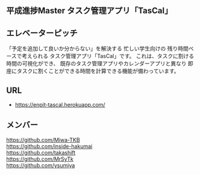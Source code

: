 ## 平成進捗Master タスク管理アプリ「TasCal」

## エレベーターピッチ
「予定を追加して良いか分からない」を解決する
忙しい学生向けの
残り時間ベースで考えられる
タスク管理アプリ「TasCal」です。
これは、タスクに割ける時間の可視化ができ、
既存のタスク管理アプリやカレンダーアプリと異なり
即座にタスクに割くことができる時間を計算できる機能が備わっています。

## URL
* https://enpit-tascal.herokuapp.com/

## メンバー
https://github.com/Miwa-TKB<br>
https://github.com/inside-hakumai<br>
https://github.com/takashift<br>
https://github.com/MrSyTk<br>
https://github.com/ysumiya<br>

<!-- # TasCal (enPiT activity)

このリポジトリはenPiTで作成するアプリケーションのデータを含んでいます。

Herokuに自動デプロイを行っています。URLはこちら  
https://enpit-tascal.herokuapp.com/
  
**masterブランチに変更を加えると自動で差分が取り込まれます。コミットの際は注意してください**

## 必要要件
- ruby v2.4.4
- PostgreSQL v10.4

## 開発環境構築

### Ruby

各自rbenv等でバージョン2.4.4のrubyを導入してください。  
MacOS環境ならrbenvがHomebrewから取得できます。
```commandline
brew install rbenv
rbenv install 2.4.4
rbenv rehash
rbenv global 2.4.4
```

### bundlerのインストール
※rubyのバージョンを切り替えた場合は要実行(gemはrubyのバージョン毎に異なります)
```commandline
gem install bundler
```

### PostgreSQL
MacOS環境なら`brew install postgresql`で導入できます。  
開発を始める前にデータベースを編集する権限のあるPostgreSQLのユーザーを作成する必要があります。

```commandline
postgres -D /usr/local/var/postgres/
createuser -P -s <PostgreSQLのユーザー名>
Enter password for new role: <パスワード>
Enter it again: <パスワード>
```

ユーザーを作成したら、`.bashrc`や`.zshrc`等に以下を追記してください。
```
export TASCAL_DB_USER="<PostgreSQLのユーザー名>"
export TASCAL_DB_PASSWORD="<パスワード>"
```

ここまでやったら`bundle install`してリポジトリのディレクトリ下のGemfileに書かれているパッケージを入れましょう
```
bundle install
```

その後，リポジトリのディレクトリ下で以下のコマンドでデータベースを作成します。
```commandline
brew services start postgresql
bundle exec rake db:create
```
 -->